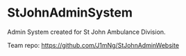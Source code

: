 # StJohnAdminSystem
Admin System created for St John Ambulance Division.

Team repo: https://github.com/J1mNg/StJohnAdminWebsite
